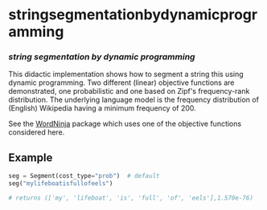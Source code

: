 # stringsegmentationbydynamicprogramming
### _string segmentation by dynamic programming_

This didactic implementation shows how to segment a string this using dynamic programming. 
Two different (linear) objective functions are demonstrated, one probabilistic and one based on
Zipf's frequency-rank distribution. The underlying language model is the frequency distribution
of (English) Wikipedia having a minimum frequency of 200.

See the [WordNinja](https://github.com/keredson/wordninja) package which uses one of the
objective functions considered here.

## Example
```python
seg = Segment(cost_type="prob")  # default
seg("mylifeboatisfullofeels")

# returns (['my', 'lifeboat', 'is', 'full', 'of', 'eels'],1.570e-76)
```